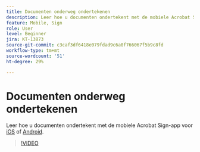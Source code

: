 ```yaml
---
title: Documenten onderweg ondertekenen
description: Leer hoe u documenten ondertekent met de mobiele Acrobat Sign-app
feature: Mobile, Sign
role: User
level: Beginner
jira: KT-13873
source-git-commit: c3caf3df6418e079fdad9c6a0f766067f5b9c8fd
workflow-type: tm+mt
source-wordcount: '51'
ht-degree: 29%

---
```


# Documenten onderweg ondertekenen

Leer hoe u documenten ondertekent met de mobiele Acrobat Sign-app voor [iOS](https://apps.apple.com/nl/app/adobe-sign/id481082197) of [Android](https://play.google.com/store/apps/details?id=com.adobe.echosign&amp;hl=nl).

>[!VIDEO](https://video.tv.adobe.com/v/3423957?quality=12&learn=on&hidetitle=true)
